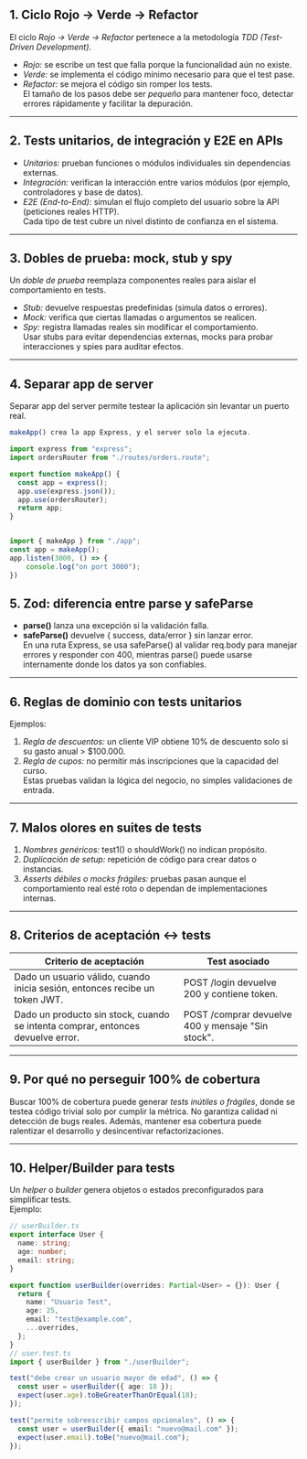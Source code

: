 ## 1. Ciclo Rojo → Verde → Refactor

El ciclo *Rojo → Verde → Refactor* pertenece a la metodología *TDD (Test-Driven Development)*.

- *Rojo:* se escribe un test que falla porque la funcionalidad aún no existe.
- *Verde:* se implementa el código mínimo necesario para que el test pase.
- *Refactor:* se mejora el código sin romper los tests.  
  El tamaño de los pasos debe ser *pequeño* para mantener foco, detectar errores rápidamente y facilitar la depuración.

---

## 2. Tests unitarios, de integración y E2E en APIs

- *Unitarios:* prueban funciones o módulos individuales sin dependencias externas.
- *Integración:* verifican la interacción entre varios módulos (por ejemplo, controladores y base de datos).
- *E2E (End-to-End):* simulan el flujo completo del usuario sobre la API (peticiones reales HTTP).  
  Cada tipo de test cubre un nivel distinto de confianza en el sistema.

---

## 3. Dobles de prueba: mock, stub y spy

Un *doble de prueba* reemplaza componentes reales para aislar el comportamiento en tests.

- *Stub:* devuelve respuestas predefinidas (simula datos o errores).
- *Mock:* verifica que ciertas llamadas o argumentos se realicen.
- *Spy:* registra llamadas reales sin modificar el comportamiento.  
  Usar stubs para evitar dependencias externas, mocks para probar interacciones y spies para auditar efectos.

---

## 4. Separar app de server
Separar app del server permite testear la aplicación sin levantar un puerto real.  
``` typescript
makeApp() crea la app Express, y el server solo la ejecuta.

import express from "express";
import ordersRouter from "./routes/orders.route";

export function makeApp() {
  const app = express();
  app.use(express.json());
  app.use(ordersRouter);
  return app;
}


import { makeApp } from "./app";
const app = makeApp();
app.listen(3000, () => {
    console.log("on port 3000");
})
```


## 5. Zod: diferencia entre parse y safeParse

- **parse()** lanza una excepción si la validación falla.
- **safeParse()** devuelve { success, data/error } sin lanzar error.  
  En una ruta Express, se usa safeParse() al validar req.body para manejar errores y responder con 400, mientras parse() puede usarse internamente donde los datos ya son confiables.

---

## 6. Reglas de dominio con tests unitarios

Ejemplos:

1. *Regla de descuentos:* un cliente VIP obtiene 10% de descuento solo si su gasto anual > $100.000.
2. *Regla de cupos:* no permitir más inscripciones que la capacidad del curso.  
   Estas pruebas validan la lógica del negocio, no simples validaciones de entrada.

---

## 7. Malos olores en suites de tests

1. *Nombres genéricos:* test1() o shouldWork() no indican propósito.
2. *Duplicación de setup:* repetición de código para crear datos o instancias.
3. *Asserts débiles o mocks frágiles:* pruebas pasan aunque el comportamiento real esté roto o dependan de implementaciones internas.

---

## 8. Criterios de aceptación ↔ tests

| Criterio de aceptación                                                          | Test asociado                                           |
| ------------------------------------------------------------------------------- | ------------------------------------------------------- |
| Dado un usuario válido, cuando inicia sesión, entonces recibe un token JWT.     | POST /login devuelve 200 y contiene token.        |
| Dado un producto sin stock, cuando se intenta comprar, entonces devuelve error. | POST /comprar devuelve 400 y mensaje "Sin stock". |

---

## 9. Por qué no perseguir 100% de cobertura

Buscar 100% de cobertura puede generar *tests inútiles o frágiles*, donde se testea código trivial solo por cumplir la métrica. No garantiza calidad ni detección de bugs reales. Además, mantener esa cobertura puede ralentizar el desarrollo y desincentivar refactorizaciones.

---

## 10. Helper/Builder para tests

Un *helper* o *builder* genera objetos o estados preconfigurados para simplificar tests.  
Ejemplo:
``` typescript
// userBuilder.ts
export interface User {
  name: string;
  age: number;
  email: string;
}

export function userBuilder(overrides: Partial<User> = {}): User {
  return {
    name: "Usuario Test",
    age: 25,
    email: "test@example.com",
    ...overrides,
  };
}
// user.test.ts
import { userBuilder } from "./userBuilder";

test("debe crear un usuario mayor de edad", () => {
  const user = userBuilder({ age: 18 });
  expect(user.age).toBeGreaterThanOrEqual(18);
});

test("permite sobreescribir campos opcionales", () => {
  const user = userBuilder({ email: "nuevo@mail.com" });
  expect(user.email).toBe("nuevo@mail.com");
});
```
